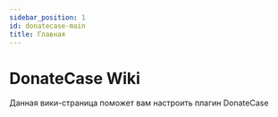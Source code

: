 ```yaml
---
sidebar_position: 1
id: donatecase-main
title: Главная
---
```



# DonateCase Wiki
Данная вики-страница поможет вам настроить плагин DonateCase
